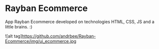 # Rayban Ecommerce
App Rayban Ecommerce developed on technologies HTML, CSS, JS and a little brains. :)

![alt tag]https://github.com/andrbee/Rayban-Ecommerce/img/ui_ecommerce.jpg
